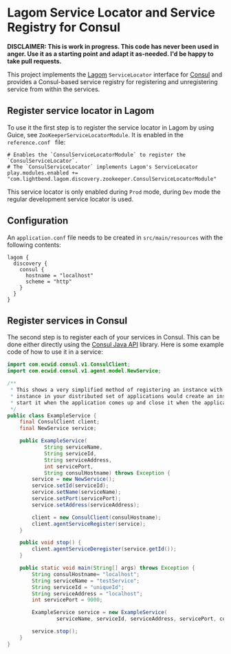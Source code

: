 #  Lagom Service Locator and Service Registry for Consul

**DISCLAIMER: This is work in progress. This code has never been used in anger. Use it as a starting point and adapt it as-needed. I'd be happy to take pull requests.**

This project implements the [Lagom](http://lightbend.com/lagom) `ServiceLocator` interface for [Consul](https://www.consul.io) and provides a Consul-based service registry for registering and unregistering service from within the services.

## Register service locator in Lagom

To use it the first step is to register the service locator in Lagom by using Guice, see `ZooKeeperServiceLocatorModule`. It is enabled in the `reference.conf ` file:
```
# Enables the `ConsulServiceLocatorModule` to register the `ConsulServiceLocator`.
# The `ConsulServiceLocator` implements Lagom's ServiceLocator
play.modules.enabled += "com.lightbend.lagom.discovery.zookeeper.ConsulServiceLocatorModule"
```

This service locator is only enabled during `Prod` mode, during `Dev` mode the regular development service locator is used.

## Configuration

An `application.conf` file needs to be created in `src/main/resources` with the following contents:

```
lagom {
  discovery { 
    consul {
      hostname = "localhost"
      scheme = "http"
    }
  }
}
```

## Register services in Consul
The second step is to register each of your services in Consul. This can be done either directly using the [Consul Java API](https://github.com/Ecwid/consul-api) library. Here is some example code of how to use it in a service:

```java
import com.ecwid.consul.v1.ConsulClient;
import com.ecwid.consul.v1.agent.model.NewService;

/**
 * This shows a very simplified method of registering an instance with the service discovery. Each individual
 * instance in your distributed set of applications would create an instance of something similar to ExampleServer,
 * start it when the application comes up and close it when the application shuts down.
 */
public class ExampleService {
    final ConsulClient client;
    final NewService service;

    public ExampleService(
            String serviceName,
            String serviceId,
            String serviceAddress,
            int servicePort,
            String consulHostname) throws Exception {
        service = new NewService();
        service.setId(serviceId);
        service.setName(serviceName);
        service.setPort(servicePort);
        service.setAddress(serviceAddress);

        client = new ConsulClient(consulHostname);
        client.agentServiceRegister(service);
    }

    public void stop() {
        client.agentServiceDeregister(service.getId());
    }

    public static void main(String[] args) throws Exception {
        String consulHostname= "localhost";
        String serviceName = "testService";
        String serviceId = "uniqueId";
        String serviceAddress = "localhost";
        int servicePort = 9000;

        ExampleService service = new ExampleService(
                serviceName, serviceId, serviceAddress, servicePort, consulHostname);

        service.stop();
    }
}
```


